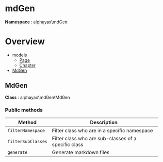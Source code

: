 # mdGen

**Namespace**  : alphayax\mdGen

# Overview

- [models](./models/models.md)
    - [Page](models/models.md#Page)
    - [Chapter](models/models.md#Chapter)
- [MdGen](mdGen.md#MdGen)


<a name="MdGen"></a>
## MdGen

**Class**  : alphayax\mdGen\MdGen

### Public methods

| Method | Description |
|---|---|
| `filterNamespace` | Filter class who are in a specific namespace | 
| `filterSubClasses` | Filter class who are sub-classes of a specific class | 
| `generate` | Generate markdown files | 
